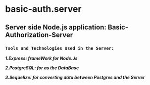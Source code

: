 # basic-auth.server

## Server side Node.js application: Basic-Authorization-Server

### `Tools and Technologies Used in the Server:`

***1.Express: frameWork for Node.Js***

***2.PostgreSQL: for as the DataBase***

***3.Sequelize: for converting data between Postgres and the Server***

